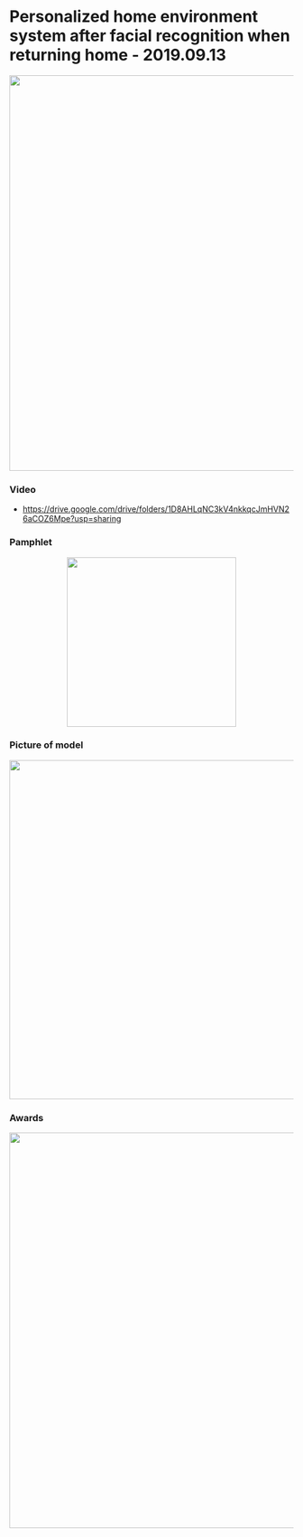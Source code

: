 #  Personalized home environment system after facial recognition when returning home - 2019.09.13

<p align = "center">
  <img width="700" src="https://user-images.githubusercontent.com/80872528/117562457-04833980-b0da-11eb-86d4-8af78c94421e.png">
</p>

### Video 

* https://drive.google.com/drive/folders/1D8AHLqNC3kV4nkkqcJmHVN26aCOZ6Mpe?usp=sharing

### Pamphlet

<p align = "center">
  <img width="300" src="https://user-images.githubusercontent.com/80872528/117562508-680d6700-b0da-11eb-9867-3052552dfbee.png">
</p>


### Picture of model

<p align = "center">
  <img width="600" src="https://user-images.githubusercontent.com/80872528/117562524-8b381680-b0da-11eb-9596-5992a5273094.png">
</p>


### Awards

<p align = "center">
  <img width="700" src="https://user-images.githubusercontent.com/80872528/117564094-351ca080-b0e5-11eb-8a68-a38ffbdd843c.png">
</p>


